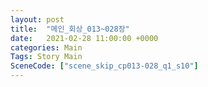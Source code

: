```yaml
---
layout: post
title:  "메인_회상_013~028장"
date:   2021-02-28 11:00:00 +0000
categories: Main
Tags: Story Main
SceneCode: ["scene_skip_cp013-028_q1_s10"]
---
```

